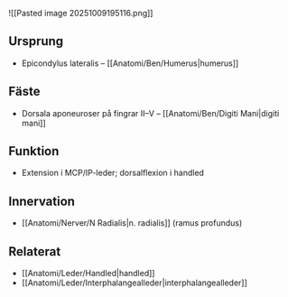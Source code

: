 ![[Pasted image 20251009195116.png]]
## Ursprung
- Epicondylus lateralis – [[Anatomi/Ben/Humerus|humerus]]

## Fäste
- Dorsala aponeuroser på fingrar II–V – [[Anatomi/Ben/Digiti Mani|digiti mani]]

## Funktion
- Extension i MCP/IP-leder; dorsalflexion i handled

## Innervation
- [[Anatomi/Nerver/N Radialis|n. radialis]] (ramus profundus)

## Relaterat
- [[Anatomi/Leder/Handled|handled]]
- [[Anatomi/Leder/Interphalangealleder|interphalangealleder]]
